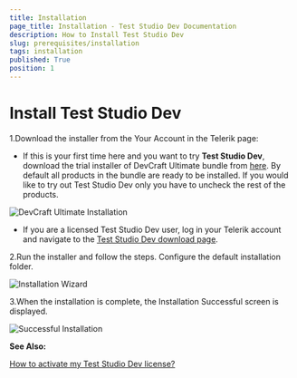 ```yaml
---
title: Installation
page_title: Installation - Test Studio Dev Documentation
description: How to Install Test Studio Dev
slug: prerequisites/installation
tags: installation
published: True
position: 1
---
```

# Install Test Studio Dev

1.Download the installer from the Your Account in the Telerik page:

- If this is your first time here and you want to try __Test Studio Dev__, download the trial installer of DevCraft Ultimate bundle  from <a href="https://www.telerik.com/teststudio-dev" target="_blank">here</a>. By default all products in the bundle are ready to be installed. If you would like to try out Test Studio Dev only you have to uncheck the rest of the products. 

![DevCraft Ultimate Installation](images/installation/devcraft.png)

- If you are a licensed Test Studio Dev user, log in your Telerik account and navigate to the <a href="https://www.telerik.com/account/product-download?product=TSDEVED" target="_blank">Test Studio Dev download page</a>.

2.Run the installer and follow the steps. Configure the default installation folder.

![Installation Wizard](images/installation/licence-agreement.png)

3.When the installation is complete, the Installation Successful screen is displayed.

![Successful Installation](images/installation/finish.png)

__See Also:__

<a href="/prerequisites/activate-license" target="_blank">How to activate my Test Studio Dev license?</a>